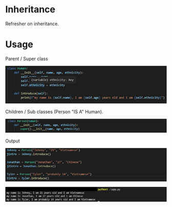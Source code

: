 # Inheritance
Refresher on inheritance.

# Usage
Parent / Super class

![parent or super class](https://raw.githubusercontent.com/johnnylieu/inheritance_in_py/main/screenshots/parent%20or%20super%20class2.bmp "parent or super class")

Children / Sub classes (Person "IS A" Human).

![children or sub classes](https://raw.githubusercontent.com/johnnylieu/inheritance_in_py/main/screenshots/children%20or%20sub%20classes2.bmp "children or sub classes")

Output

![parameters](https://raw.githubusercontent.com/johnnylieu/inheritance_in_py/main/screenshots/passing%20parameters2.bmp "parameters")

![output](https://raw.githubusercontent.com/johnnylieu/inheritance_in_py/main/screenshots/output2.bmp "output")